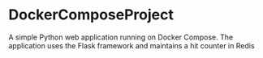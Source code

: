 # DockerComposeProject
A simple Python web application running on Docker Compose. The application uses the Flask framework and maintains a hit counter in Redis
